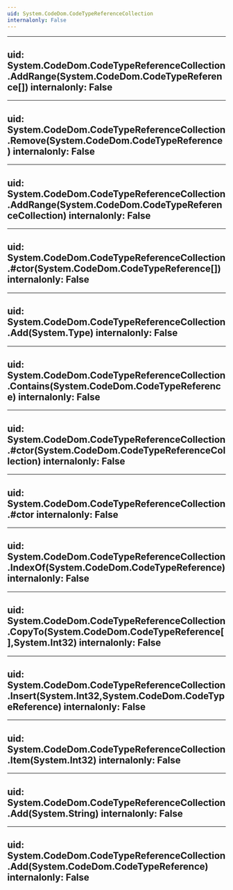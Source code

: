 ```yaml
---
uid: System.CodeDom.CodeTypeReferenceCollection
internalonly: False
---
```


---
uid: System.CodeDom.CodeTypeReferenceCollection.AddRange(System.CodeDom.CodeTypeReference[])
internalonly: False
---

---
uid: System.CodeDom.CodeTypeReferenceCollection.Remove(System.CodeDom.CodeTypeReference)
internalonly: False
---

---
uid: System.CodeDom.CodeTypeReferenceCollection.AddRange(System.CodeDom.CodeTypeReferenceCollection)
internalonly: False
---

---
uid: System.CodeDom.CodeTypeReferenceCollection.#ctor(System.CodeDom.CodeTypeReference[])
internalonly: False
---

---
uid: System.CodeDom.CodeTypeReferenceCollection.Add(System.Type)
internalonly: False
---

---
uid: System.CodeDom.CodeTypeReferenceCollection.Contains(System.CodeDom.CodeTypeReference)
internalonly: False
---

---
uid: System.CodeDom.CodeTypeReferenceCollection.#ctor(System.CodeDom.CodeTypeReferenceCollection)
internalonly: False
---

---
uid: System.CodeDom.CodeTypeReferenceCollection.#ctor
internalonly: False
---

---
uid: System.CodeDom.CodeTypeReferenceCollection.IndexOf(System.CodeDom.CodeTypeReference)
internalonly: False
---

---
uid: System.CodeDom.CodeTypeReferenceCollection.CopyTo(System.CodeDom.CodeTypeReference[],System.Int32)
internalonly: False
---

---
uid: System.CodeDom.CodeTypeReferenceCollection.Insert(System.Int32,System.CodeDom.CodeTypeReference)
internalonly: False
---

---
uid: System.CodeDom.CodeTypeReferenceCollection.Item(System.Int32)
internalonly: False
---

---
uid: System.CodeDom.CodeTypeReferenceCollection.Add(System.String)
internalonly: False
---

---
uid: System.CodeDom.CodeTypeReferenceCollection.Add(System.CodeDom.CodeTypeReference)
internalonly: False
---
